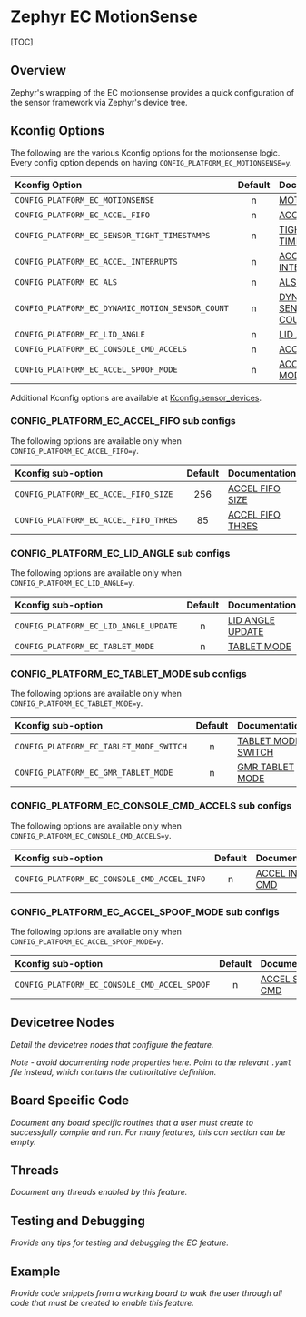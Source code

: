 # Zephyr EC MotionSense

[TOC]

## Overview

Zephyr's wrapping of the EC motionsense provides a quick configuration of the
sensor framework via Zephyr's device tree.

## Kconfig Options

The following are the various Kconfig options for the motionsense logic. Every
config option depends on having `CONFIG_PLATFORM_EC_MOTIONSENSE=y`.

Kconfig Option                                   | Default | Documentation
:----------------------------------------------- | :-----: | :------------
`CONFIG_PLATFORM_EC_MOTIONSENSE`                 | n       | [MOTIONSENSE]
`CONFIG_PLATFORM_EC_ACCEL_FIFO`                  | n       | [ACCEL FIFO]
`CONFIG_PLATFORM_EC_SENSOR_TIGHT_TIMESTAMPS`     | n       | [TIGHT TIMESTAMPS]
`CONFIG_PLATFORM_EC_ACCEL_INTERRUPTS`            | n       | [ACCEL INTERRUPTS]
`CONFIG_PLATFORM_EC_ALS`                         | n       | [ALS]
`CONFIG_PLATFORM_EC_DYNAMIC_MOTION_SENSOR_COUNT` | n       | [DYNAMIC SENSOR COUNT]
`CONFIG_PLATFORM_EC_LID_ANGLE`                   | n       | [LID ANGLE]
`CONFIG_PLATFORM_EC_CONSOLE_CMD_ACCELS`          | n       | [ACCELS CMD]
`CONFIG_PLATFORM_EC_ACCEL_SPOOF_MODE`            | n       | [ACCEL SPOOF MODE]

Additional Kconfig options are available at
[Kconfig.sensor_devices](./zephyr_sensor_devices.md).

### CONFIG_PLATFORM_EC_ACCEL_FIFO sub configs

The following options are available only when `CONFIG_PLATFORM_EC_ACCEL_FIFO=y`.

Kconfig sub-option                     | Default | Documentation
:------------------------------------- | :-----: | :------------
`CONFIG_PLATFORM_EC_ACCEL_FIFO_SIZE`   | 256     | [ACCEL FIFO SIZE]
`CONFIG_PLATFORM_EC_ACCEL_FIFO_THRES`  | 85      | [ACCEL FIFO THRES]

### CONFIG_PLATFORM_EC_LID_ANGLE sub configs

The following options are available only when `CONFIG_PLATFORM_EC_LID_ANGLE=y`.

Kconfig sub-option                     | Default | Documentation
:------------------------------------- | :-----: | :------------
`CONFIG_PLATFORM_EC_LID_ANGLE_UPDATE`  | n       | [LID ANGLE UPDATE]
`CONFIG_PLATFORM_EC_TABLET_MODE`       | n       | [TABLET MODE]

### CONFIG_PLATFORM_EC_TABLET_MODE sub configs

The following options are available only when `CONFIG_PLATFORM_EC_TABLET_MODE=y`.

Kconfig sub-option                       | Default | Documentation
:--------------------------------------- | :-----: | :------------
`CONFIG_PLATFORM_EC_TABLET_MODE_SWITCH`  | n       | [TABLET MODE SWITCH]
`CONFIG_PLATFORM_EC_GMR_TABLET_MODE`     | n       | [GMR TABLET MODE]

### CONFIG_PLATFORM_EC_CONSOLE_CMD_ACCELS sub configs

The following options are available only when `CONFIG_PLATFORM_EC_CONSOLE_CMD_ACCELS=y`.

Kconfig sub-option                           | Default | Documentation
:------------------------------------------- | :-----: | :------------
`CONFIG_PLATFORM_EC_CONSOLE_CMD_ACCEL_INFO`  | n       | [ACCEL INFO CMD]

### CONFIG_PLATFORM_EC_ACCEL_SPOOF_MODE sub configs

The following options are available only when `CONFIG_PLATFORM_EC_ACCEL_SPOOF_MODE=y`.

Kconfig sub-option                           | Default | Documentation
:------------------------------------------- | :-----: | :------------
`CONFIG_PLATFORM_EC_CONSOLE_CMD_ACCEL_SPOOF` | n       | [ACCEL SPOOF CMD]

## Devicetree Nodes

*Detail the devicetree nodes that configure the feature.*

*Note - avoid documenting node properties here.  Point to the relevant `.yaml`
file instead, which contains the authoritative definition.*

## Board Specific Code

*Document any board specific routines that a user must create to successfully
compile and run. For many features, this can section can be empty.*

## Threads

*Document any threads enabled by this feature.*

## Testing and Debugging

*Provide any tips for testing and debugging the EC feature.*

## Example

*Provide code snippets from a working board to walk the user through
all code that must be created to enable this feature.*

<!--
The following demonstrates linking to a code search result for a Kconfig option.
Reference this link in your text by matching the text in brackets exactly.
-->
[MOTIONSENSE]: https://source.chromium.org/chromiumos/chromiumos/codesearch/+/main:src/platform/ec/zephyr/Kconfig.motionsense;?q="config%20PLATFORM_EC_MOTIONSENSE"&ss=chromiumos
[ACCEL FIFO]: https://source.chromium.org/chromiumos/chromiumos/codesearch/+/main:src/platform/ec/zephyr/Kconfig.motionsense;?q="config%20PLATFORM_EC_ACCEL_FIFO"&ss=chromiumos
[TIGHT TIMESTAMPS]: https://source.chromium.org/chromiumos/chromiumos/codesearch/+/main:src/platform/ec/zephyr/Kconfig.motionsense;?q="config%20PLATFORM_EC_SENSOR_TIGHT_TIMESTAMPS"&ss=chromiumos
[ACCEL INTERRUPTS]: https://source.chromium.org/chromiumos/chromiumos/codesearch/+/main:src/platform/ec/zephyr/Kconfig.motionsense;?q="config%20PLATFORM_EC_ACCEL_INTERRUPTS"&ss=chromiumos
[ALS]: https://source.chromium.org/chromiumos/chromiumos/codesearch/+/main:src/platform/ec/zephyr/Kconfig.motionsense;?q="config%20PLATFORM_EC_ALS"&ss=chromiumos
[DYNAMIC SENSOR COUNT]: https://source.chromium.org/chromiumos/chromiumos/codesearch/+/main:src/platform/ec/zephyr/Kconfig.motionsense;?q="config%20PLATFORM_EC_DYNAMIC_MOTION_SENSOR_COUNT"&ss=chromiumos
[LID ANGLE]: https://source.chromium.org/chromiumos/chromiumos/codesearch/+/main:src/platform/ec/zephyr/Kconfig.motionsense;?q="config%20PLATFORM_EC_LID_ANGLE"&ss=chromiumos
[ACCELS CMD]: https://source.chromium.org/chromiumos/chromiumos/codesearch/+/main:src/platform/ec/zephyr/Kconfig.motionsense;?q="config%20PLATFORM_EC_CONSOLE_CMD_ACCELS"&ss=chromiumos
[ACCEL SPOOF MODE]: https://source.chromium.org/chromiumos/chromiumos/codesearch/+/main:src/platform/ec/zephyr/Kconfig.motionsense;?q="config%20PLATFORM_EC_ACCEL_SPOOF_MODE"&ss=chromiumos
[ACCEL FIFO SIZE]: https://source.chromium.org/chromiumos/chromiumos/codesearch/+/main:src/platform/ec/zephyr/Kconfig.motionsense;?q="config%20PLATFORM_EC_ACCEL_FIFO_SIZE"&ss=chromiumos
[ACCEL FIFO THRES]: https://source.chromium.org/chromiumos/chromiumos/codesearch/+/main:src/platform/ec/zephyr/Kconfig.motionsense;?q="config%20PLATFORM_EC_ACCEL_FIFO_THRES"&ss=chromiumos
[ALS COUNT]: https://source.chromium.org/chromiumos/chromiumos/codesearch/+/main:src/platform/ec/zephyr/Kconfig.motionsense;?q="config%20PLATFORM_EC_ALS_COUNT"&ss=chromiumos
[LID ANGLE UPDATE]: https://source.chromium.org/chromiumos/chromiumos/codesearch/+/main:src/platform/ec/zephyr/Kconfig.motionsense;?q="config%20PLATFORM_EC_LID_ANGLE_UPDATE"&ss=chromiumos
[TABLET MODE]: https://source.chromium.org/chromiumos/chromiumos/codesearch/+/main:src/platform/ec/zephyr/Kconfig.motionsense;?q="config%20PLATFORM_EC_TABLET_MODE"&ss=chromiumos
[TABLET MODE SWITCH]: https://source.chromium.org/chromiumos/chromiumos/codesearch/+/main:src/platform/ec/zephyr/Kconfig.motionsense;?q="config%20PLATFORM_EC_TABLET_MODE_SWITCH"&ss=chromiumos
[GMR TABLET MODE]: https://source.chromium.org/chromiumos/chromiumos/codesearch/+/main:src/platform/ec/zephyr/Kconfig.motionsense;?q="config%20PLATFORM_EC_GMR_TABLET_MODE"&ss=chromiumos
[ACCEL INFO CMD]: https://source.chromium.org/chromiumos/chromiumos/codesearch/+/main:src/platform/ec/zephyr/Kconfig.motionsense;?q="config%20PLATFORM_EC_CONSOLE_CMD_ACCEL_INFO"&ss=chromiumos
[ACCEL SPOOF CMD]: https://source.chromium.org/chromiumos/chromiumos/codesearch/+/main:src/platform/ec/zephyr/Kconfig.motionsense;?q="config%20PLATFORM_EC_CONSOLE_CMD_ACCEL_SPOOF"&ss=chromiumos
